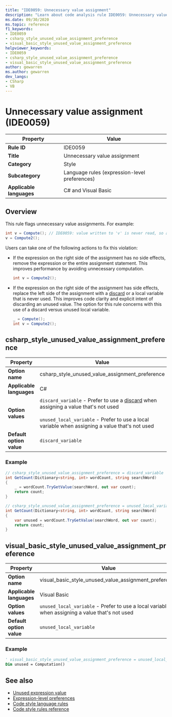 ```yaml
---
title: "IDE0059: Unnecessary value assignment"
description: "Learn about code analysis rule IDE0059: Unnecessary value assignment"
ms.date: 09/30/2020
ms.topic: reference
f1_keywords:
- IDE0059
- csharp_style_unused_value_assignment_preference
- visual_basic_style_unused_value_assignment_preference
helpviewer_keywords:
- IDE0059
- csharp_style_unused_value_assignment_preference
- visual_basic_style_unused_value_assignment_preference
author: gewarren
ms.author: gewarren
dev_langs:
- CSharp
- VB
---
```

# Unnecessary value assignment (IDE0059)

|Property|Value|
|-|-|
| **Rule ID** | IDE0059 |
| **Title** | Unnecessary value assignment |
| **Category** | Style |
| **Subcategory** | Language rules (expression-level preferences) |
| **Applicable languages** | C# and Visual Basic |

## Overview

This rule flags unnecessary value assignments. For example:

```csharp
int v = Compute(); // IDE0059: value written to 'v' is never read, so assignment to 'v' is unnecessary.
v = Compute2();
```

Users can take one of the following actions to fix this violation:

- If the expression on the right side of the assignment has no side effects, remove the expression or the entire assignment statement. This improves performance by avoiding unnecessary computation.

  ```csharp
  int v = Compute2();
  ```

- If the expression on the right side of the assignment has side effects, replace the left side of the assignment with a [discard](../../../csharp/discards.md) or a local variable that is never used. This improves code clarity and explicit intent of discarding an unused value. The option for this rule concerns with this use of a discard versus unused local variable.

  ```csharp
  _ = Compute();
  int v = Compute2();
  ```

## csharp_style_unused_value_assignment_preference

|Property|Value|
|-|-|
| **Option name** | csharp_style_unused_value_assignment_preference
| **Applicable languages** | C# |
| **Option values** | `discard_variable` - Prefer to use a [discard](../../../csharp/discards.md) when assigning a value that's not used<br /><br />`unused_local_variable` - Prefer to use a local variable when assigning a value that's not used |
| **Default option value** | `discard_variable` |

### Example

```csharp
// csharp_style_unused_value_assignment_preference = discard_variable
int GetCount(Dictionary<string, int> wordCount, string searchWord)
{
    _ = wordCount.TryGetValue(searchWord, out var count);
    return count;
}

// csharp_style_unused_value_assignment_preference = unused_local_variable
int GetCount(Dictionary<string, int> wordCount, string searchWord)
{
    var unused = wordCount.TryGetValue(searchWord, out var count);
    return count;
}
```

## visual_basic_style_unused_value_assignment_preference

|Property|Value|
|-|-|
| **Option name** | visual_basic_style_unused_value_assignment_preference
| **Applicable languages** | Visual Basic |
| **Option values** | `unused_local_variable` - Prefer to use a local variable when assigning a value that's not used |
| **Default option value** | `unused_local_variable` |

### Example

```vb
' visual_basic_style_unused_value_assignment_preference = unused_local_variable
Dim unused = Computation()
```

## See also

- [Unused expression value](ide0058.md)
- [Expression-level preferences](expression-level-preferences.md)
- [Code style language rules](language-rules.md)
- [Code style rules reference](index.md)
